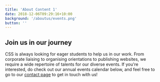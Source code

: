 ```yaml
---
title: 'About Content 1'
date: 2018-12-06T09:29:16+10:00
background: '/aboutus/events.png'
button: ''
---
```


## Join us in our journey

CSS is always looking for eager students to help us in our work. From corporate liaising to organising orientations to publishing websites, we require a wide repertoire of talents for our diverse events. If you're interested, do check out our annual events calendar below, and feel free to go to our [contact page](/contact) to get in touch with us!
